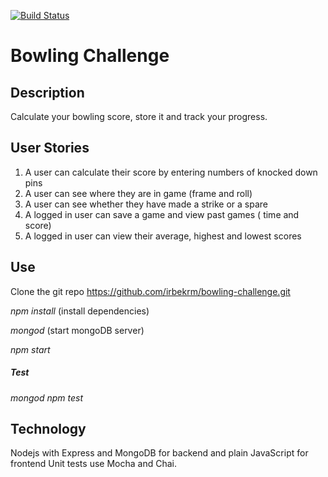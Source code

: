 
[![Build Status](https://travis-ci.org/irbekrm/bowling-challenge.svg?branch=master)](https://travis-ci.org/irbekrm/bowling-challenge)


Bowling Challenge
=================

## Description

Calculate your bowling score, store it and track your progress.

## User Stories

1. A user can calculate their score by entering numbers of knocked down pins
2. A user can see where they are in game (frame and roll)
3. A user can see whether they have made a strike or a spare
4. A logged in user can save a game and view past games ( time and score)
5. A logged in user can view their average, highest and lowest scores

## Use

Clone the git repo https://github.com/irbekrm/bowling-challenge.git

*npm install* (install dependencies)

*mongod* (start mongoDB server)

*npm start*

##### Test
*mongod*
*npm test*


## Technology

Nodejs with Express and MongoDB for backend and plain JavaScript for frontend
Unit tests use Mocha and Chai.

